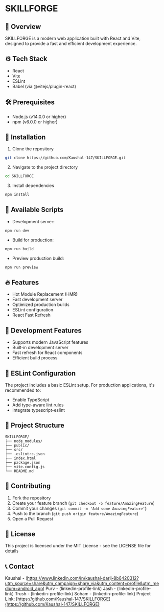 # SKILLFORGE

## 🚀 Overview
SKILLFORGE is a modern web application built with React and Vite, designed to provide a fast and efficient development experience.

## ⚙️ Tech Stack
- React
- Vite
- ESLint
- Babel (via @vitejs/plugin-react)

## 🛠️ Prerequisites
- Node.js (v14.0.0 or higher)
- npm (v6.0.0 or higher)

## 🔧 Installation

1. Clone the repository
```bash
git clone https://github.com/Kaushal-147/SKILLFORGE.git
```

2. Navigate to the project directory
```bash
cd SKILLFORGE
```

3. Install dependencies
```bash
npm install
```

## 📜 Available Scripts

- Development server:
```bash
npm run dev
```

- Build for production:
```bash
npm run build
```

- Preview production build:
```bash
npm run preview
```

## 🔥 Features
- Hot Module Replacement (HMR)
- Fast development server
- Optimized production builds
- ESLint configuration
- React Fast Refresh

## 🔌 Development Features
- Supports modern JavaScript features
- Built-in development server
- Fast refresh for React components
- Efficient build process

## 📝 ESLint Configuration
The project includes a basic ESLint setup. For production applications, it's recommended to:
- Enable TypeScript
- Add type-aware lint rules
- Integrate typescript-eslint

## 🔨 Project Structure
```
SKILLFORGE/
├── node_modules/
├── public/
├── src/
├── .eslintrc.json
├── index.html
├── package.json
├── vite.config.js
└── README.md
```

## 🤝 Contributing
1. Fork the repository
2. Create your feature branch (`git checkout -b feature/AmazingFeature`)
3. Commit your changes (`git commit -m 'Add some AmazingFeature'`)
4. Push to the branch (`git push origin feature/AmazingFeature`)
5. Open a Pull Request

## 📄 License
This project is licensed under the MIT License - see the LICENSE file for details

## 📞 Contact
Kaushal - (https://www.linkedin.com/in/kaushal-darji-8b6420312?utm_source=share&utm_campaign=share_via&utm_content=profile&utm_medium=android_app)
Purv - (linkedin-profile-link)
Jash - (linkedin-profile-link)
Trush - (linkedin-profile-link)
Soham - (linkedin-profile-link)
Project Link: [https://github.com/Kaushal-147/SKILLFORGE](https://github.com/Kaushal-147/SKILLFORGE)
